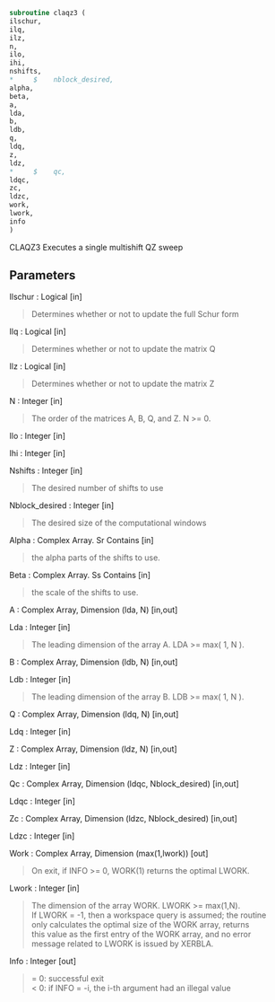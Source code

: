 ```fortran  
subroutine claqz3 (  
ilschur,  
ilq,  
ilz,  
n,  
ilo,  
ihi,  
nshifts,  
*     $    nblock_desired,  
alpha,  
beta,  
a,  
lda,  
b,  
ldb,  
q,  
ldq,  
z,  
ldz,  
*     $    qc,  
ldqc,  
zc,  
ldzc,  
work,  
lwork,  
info  
)  
```  
  
CLAQZ3 Executes a single multishift QZ sweep  
  
## Parameters  
Ilschur : Logical [in]  
> Determines whether or not to update the full Schur form  
  
Ilq : Logical [in]  
> Determines whether or not to update the matrix Q  
  
Ilz : Logical [in]  
> Determines whether or not to update the matrix Z  
  
N : Integer [in]  
> The order of the matrices A, B, Q, and Z.  N >= 0.  
  
Ilo : Integer [in]  
  
Ihi : Integer [in]  
  
Nshifts : Integer [in]  
> The desired number of shifts to use  
  
Nblock_desired : Integer [in]  
> The desired size of the computational windows  
  
Alpha : Complex Array. Sr Contains [in]  
> the alpha parts of the shifts to use.  
  
Beta : Complex Array. Ss Contains [in]  
> the scale of the shifts to use.  
  
A : Complex Array, Dimension (lda, N) [in,out]  
  
Lda : Integer [in]  
> The leading dimension of the array A.  LDA >= max( 1, N ).  
  
B : Complex Array, Dimension (ldb, N) [in,out]  
  
Ldb : Integer [in]  
> The leading dimension of the array B.  LDB >= max( 1, N ).  
  
Q : Complex Array, Dimension (ldq, N) [in,out]  
  
Ldq : Integer [in]  
  
Z : Complex Array, Dimension (ldz, N) [in,out]  
  
Ldz : Integer [in]  
  
Qc : Complex Array, Dimension (ldqc, Nblock_desired) [in,out]  
  
Ldqc : Integer [in]  
  
Zc : Complex Array, Dimension (ldzc, Nblock_desired) [in,out]  
  
Ldzc : Integer [in]  
  
Work : Complex Array, Dimension (max(1,lwork)) [out]  
> On exit, if INFO >= 0, WORK(1) returns the optimal LWORK.  
  
Lwork : Integer [in]  
> The dimension of the array WORK.  LWORK >= max(1,N).  
> If LWORK = -1, then a workspace query is assumed; the routine  
> only calculates the optimal size of the WORK array, returns  
> this value as the first entry of the WORK array, and no error  
> message related to LWORK is issued by XERBLA.  
  
Info : Integer [out]  
> = 0: successful exit  
> < 0: if INFO = -i, the i-th argument had an illegal value  
  

